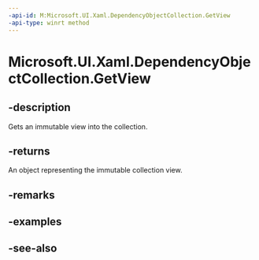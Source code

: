 ```yaml
---
-api-id: M:Microsoft.UI.Xaml.DependencyObjectCollection.GetView
-api-type: winrt method
---
```


<!-- Method syntax
public Windows.Foundation.Collections.IVectorView<Microsoft.UI.Xaml.DependencyObject> GetView()
-->

# Microsoft.UI.Xaml.DependencyObjectCollection.GetView

## -description

Gets an immutable view into the collection.

## -returns

An object representing the immutable collection view.

## -remarks

## -examples

## -see-also
